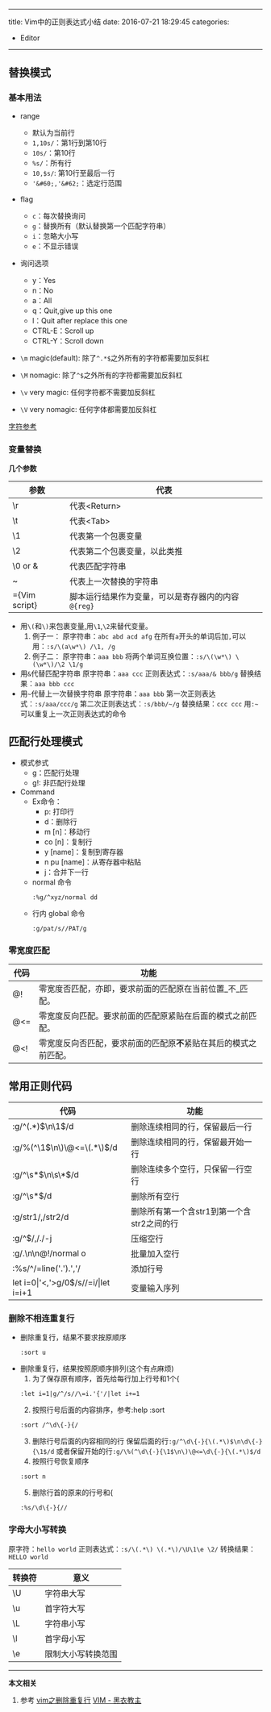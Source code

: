 ----
title: Vim中的正则表达式小结
date: 2016-07-21 18:29:45
categories:
- Editor
----
## 替换模式

### 基本用法

- range
  - 默认为当前行
  - `1,10s/`：第1行到第10行
  - `10s/`：第10行
  - `%s/`：所有行
  - `10,$s/`: 第10行至最后一行
  - `'&#60;,'&#62;`：选定行范围

- flag
  - `c`：每次替换询问
  - `g`：替换所有（默认替换第一个匹配字符串）
  - `i`：忽略大小写
  - `e`：不显示错误

- 询问选项
  - y：Yes
  - n：No
  - a：All
  - q：Quit,give up this one
  - l：Quit after replace this one
  - CTRL-E：Scroll up
  - CTRL-Y：Scroll down

- `\m` magic(default): 除了`^.*$`之外所有的字符都需要加反斜杠
- `\M` nomagic: 除了`^$`之外所有的字符都需要加反斜杠
- `\v` very magic: 任何字符都不需要加反斜杠
- `\V` very nomagic: 任何字体都需要加反斜杠

[字符参考](http://vimdoc.sourceforge.net/htmldoc/pattern.html#/)

### 变量替换

**几个参数**

参数|代表
---|---
\r |代表&#60;Return&#62;
\t |代表&#60;Tab&#62;
\1 | 代表第一个包裹变量
\2 |代表第二个包裹变量，以此类推
\0 or &|代表匹配字符串
~ |代表上一次替换的字符串
\={Vim script}|脚本运行结果作为变量，可以是寄存器内的内容`@{reg}`


- 用`\(`和`\)`来包裹变量,用`\1`,`\2`来替代变量。
  1. 例子一：
    原字符串：`abc abd acd afg`
    在所有`a`开头的单词后加`,`可以用：`:s/\(a\w*\) /\1, /g`
  1. 例子二：
    原字符串：`aaa bbb`
    将两个单词互换位置：`:s/\(\w*\) \(\w*\)/\2 \1/g`
- 用`&`代替匹配字符串
  原字符串：`aaa ccc`
  正则表达式：`:s/aaa/& bbb/g`
  替换结果：`aaa bbb ccc`
- 用`~`代替上一次替换字符串
  原字符串：`aaa bbb`
  第一次正则表达式：`:s/aaa/ccc/g`
  第二次正则表达式：`:s/bbb/~/g`
  替换结果：`ccc ccc`
  用`:~`可以重复上一次正则表达式的命令
  
  

## 匹配行处理模式


- 模式参式
  - g：匹配行处理
  - g!: 非匹配行处理
- Command
  - Ex命令：
    - p: 打印行
    - d：删除行
    - m [n]：移动行 
    - co [n]：复制行
    - y [name]：复制到寄存器
    - n pu [name]：从寄存器中粘贴
    - j：合并下一行
  - normal 命令
    ```
    :%g/^xyz/normal dd
    ```
  - 行内 global 命令 
    ```
    :g/pat/s//PAT/g
    ```

### 零宽度匹配

代码|功能
---|---
\@!|零宽度否匹配，亦即，要求前面的匹配原在当前位置_不_匹配。
\@<=|零宽度反向匹配。要求前面的匹配原紧贴在后面的模式之前匹配。
\@<!|零宽度反向否匹配，要求前面的匹配原**不**紧贴在其后的模式之前匹配。

## 常用正则代码


代码|功能
---|---
:g/^\(.*\)$\n\1$/d|删除连续相同的行，保留最后一行
:g/\%(^\1$\n\)\@<=\(.*\)$/d|删除连续相同的行，保留最开始一行
:g/^\s\*$\n\s\*$/d |删除连续多个空行，只保留一行空行
:g/^\s*$/d|删除所有空行
:g/str1/,/str2/d|删除所有第一个含str1到第一个含str2之间的行
:g/^$/,/./-j|压缩空行
:g/.\n\n\@!/normal o|批量加入空行
:%s/^/\=line('.').','/|添加行号
let i=0&#124;'<,'>g/0$/s//\=i/&#124;let i=i+1|变量输入序列

### 删除不相连重复行

- 删除重复行，结果不要求按原顺序
  ```
  :sort u
  ```
- 删除重复行，结果按照原顺序排列(这个有点麻烦)
  1. 为了保存原有顺序，首先给每行加上行号和1个{
  ```
  :let i=1|g/^/s//\=i.'{'/|let i+=1
  ```
  2. 按照行号后面的内容排序，参考:help :sort
  ```
  :sort /^\d\{-}{/ 
  ```
  3. 删除行号后面的内容相同的行
  保留后面的行`:g/^\d\{-}{\(.*\)$\n\d\{-}{\1$/d`
  或者保留开始的行`:g/\%(^\d\{-}{\1$\n\)\@<=\d\{-}{\(.*\)$/d`
  4. 按照行号恢复顺序
  ```
  :sort n
  ```
  5. 删除行首的原来的行号和{
  ```
  :%s/\d\{-}{//
  ```


### 字母大小写转换

原字符：`hello world`
正则表达式：`:s/\(.*\) \(.*\)/\U\1\e \2/`
转换结果：`HELLO world`

转换符|意义
---|---
\U|字符串大写
\u|首字符大写
\L|字符串小写
\l|首字母小写
\e|限制大小写转换范围

***
**本文相关**
1. 参考
[vim之删除重复行](http://www.blogdaren.com/post-1303.html)
[VIM - 黑衣教主](http://www.cnblogs.com/timdes/p/4753735.html)
